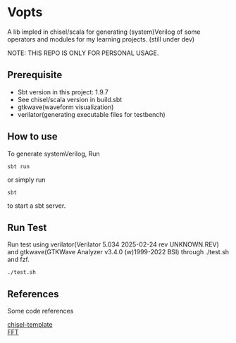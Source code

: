 # Vopts
A lib impled in chisel/scala for generating (system)Verilog of some operators and modules for my learning projects. (still under dev) <br>

NOTE: THIS REPO IS ONLY FOR PERSONAL USAGE.

## Prerequisite

- Sbt version in this project: 1.9.7
- See chisel/scala version in build.sbt
- gtkwave(waveform visualization)
- verilator(generating executable files for testbench)

## How to use
To generate systemVerilog, Run
```
sbt run 
```
or simply run 
```
sbt 
```
to start a sbt server.

## Run Test
Run test using verilator(Verilator 5.034 2025-02-24 rev UNKNOWN.REV) and gtkwave(GTKWave Analyzer v3.4.0 (w)1999-2022 BSI) through ./test.sh and fzf. 
```
./test.sh
```

## References
Some code references 

[chisel-template](https://github.com/chipsalliance/chisel-template.git) <br>
[FFT](https://github.com/IA-C-Lab-Fudan/Chisel-FFT-generator.git)


